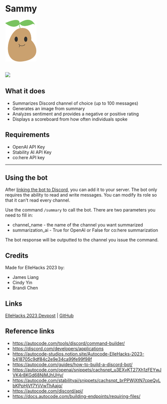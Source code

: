 # Sammy
<img src="readme/thumbnail.png" alt="logo" width="100"/>
<br><br>

[<img src="https://open.autocode.com/static/images/open.svg?" width="192">](https://autocode.com/jliang/templates/elle-hacks/)

## What it does
- Summarizes Discord channel of choice (up to 100 messages)
- Generates an image from summary
- Analyzes sentiment and provides a negative or positive rating
- Displays a scoreboard from how often individuals spoke

## Requirements
- OpenAI API Key
- Stability AI API Key
- co:here API key

***
## Using the bot
After [linking the bot to Discord](https://autocode.com/guides/how-to-build-a-discord-bot/), you can add it to your server.
The bot only requires the ability to read and write messages. You can modify its role so that it can't read every channel.

Use the command `/summary` to call the bot.
There are two parameters you need to fill in:
- channel_name - the name of the channel you want summarized
- summarization_ai - True for OpenAI or False for co:here summarization

The bot response will be outputted to the channel you issue the command.

## Credits
Made for ElleHacks 2023 by:
- James Liang
- Cindy Yin
- Brandi Chen

## Links
[ElleHacks 2023 Devpost](https://devpost.com/software/sammy) | [GitHub](https://github.com/jamesliangg/Elle-Hacks-2023-Sammy)

## Reference links
- https://autocode.com/tools/discord/command-builder/
- https://discord.com/developers/applications
- https://autocode-studios.notion.site/Autocode-ElleHacks-2023-b418705c9df84c2e9e34ca99fe99f98f
- https://autocode.com/guides/how-to-build-a-discord-bot/
- https://autocode.com/openai/snippets/cachsnpt_u3EXvKT27Xh1zFEYwJVK4r8KGd68NiMJhUHy/
- https://autocode.com/stabilityai/snippets/cachsnpt_brPPWjXtN7cpeQyLbKPpHjVf7YjiVwThAajq/
- https://autocode.com/discord/api/
- https://docs.autocode.com/building-endpoints/requiring-files/
